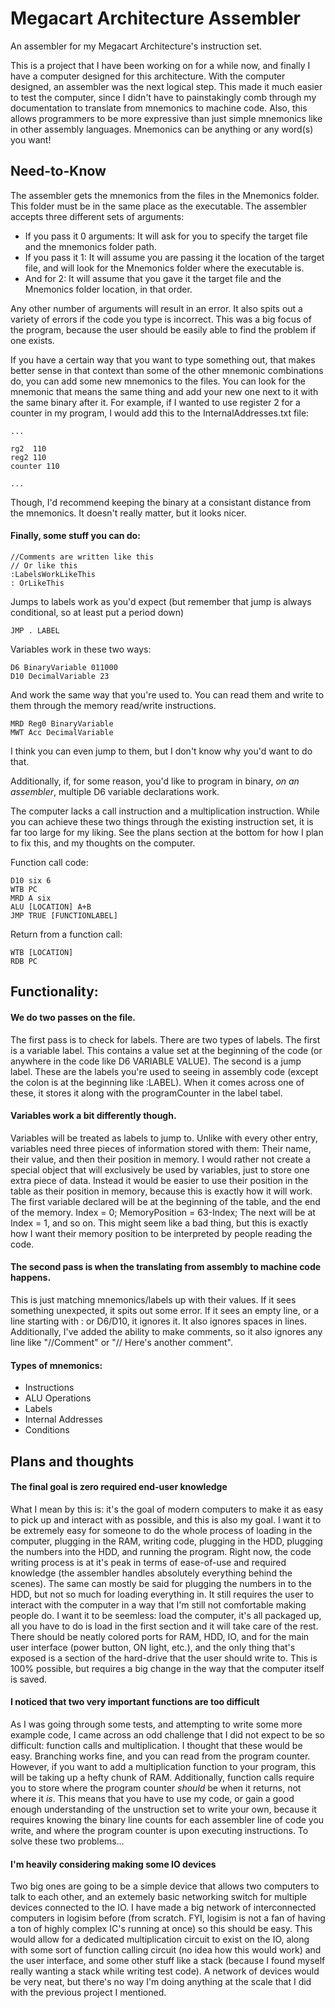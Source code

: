 # Megacart Architecture Assembler
An assembler for my Megacart Architecture's instruction set.

This is a project that I have been working on for a while now, and finally I have a computer designed for this architecture. With the computer designed, an assembler was the next logical step. This made it much easier to test the computer, since I didn't have to painstakingly comb through my documentation to translate from mnemonics to machine code. Also, this allows programmers to be more expressive than just simple mnemonics like in other assembly languages. Mnemonics can be anything or any word(s) you want!

## Need-to-Know
The assembler gets the mnemonics from the files in the Mnemonics folder. This folder must be in the same place as the executable. The assembler accepts three different sets of arguments:
* If you pass it 0 arguments: It will ask for you to specify the target file and the mnemonics folder path.
* If you pass it 1: It will assume you are passing it the location of the target file, and will look for the Mnemonics folder where the executable is.
* And for 2: It will assume that you gave it the target file and the Mnemonics folder location, in that order.

Any other number of arguments will result in an error. It also spits out a variety of errors if the code you type is incorrect. This was a big focus of the program, because the user should be easily able to find the problem if one exists.

If you have a certain way that you want to type something out, that makes better sense in that context than some of the other mnemonic combinations do, you can add some new mnemonics to the files. You can look for the mnemonic that means the same thing and add your new one next to it with the same binary after it. For example, if I wanted to use register 2 for a counter in my program, I would add this to the InternalAddresses.txt file:
```
...

rg2  110
reg2 110
counter 110

...
```

Though, I'd recommend keeping the binary at a consistant distance from the mnemonics. It doesn't really matter, but it looks nicer.

#### Finally, some stuff you can do:
```
//Comments are written like this
// Or like this
:LabelsWorkLikeThis
: OrLikeThis
```

Jumps to labels work as you'd expect (but remember that jump is always conditional, so at least put a period down)

```JMP . LABEL```

Variables work in these two ways:
```
D6 BinaryVariable 011000
D10 DecimalVariable 23
```

And work the same way that you're used to. You can read them and write to them through the memory read/write instructions.
```
MRD Reg0 BinaryVariable
MWT Acc DecimalVariable
```

I think you can even jump to them, but I don't know why you'd want to do that.

Additionally, if, for some reason, you'd like to program in binary, *on an assembler*, multiple D6 variable declarations work.

The computer lacks a call instruction and a multiplication instruction. While you can achieve these two things through the existing instruction set, it is far too large for my liking. See the plans section at the bottom for how I plan to fix this, and my thoughts on the computer.

Function call code:
```
D10 six 6
WTB PC
MRD A six
ALU [LOCATION] A+B
JMP TRUE [FUNCTIONLABEL]
```

Return from a function call:
```
WTB [LOCATION]
RDB PC
```

## Functionality:
#### We do two passes on the file.

The first pass is to check for labels.
There are two types of labels.
The first is a variable label. This contains a value set at the beginning of the code (or anywhere in the code like D6 VARIABLE VALUE).
The second is a jump label. These are the labels you're used to seeing in assembly code (except the colon is at the beginning like :LABEL).
When it comes across one of these, it stores it along with the programCounter in the label tabel.

#### Variables work a bit differently though.
Variables will be treated as labels to jump to.
Unlike with every other entry, variables need three pieces of information stored with them: Their name, their value, and then their position in memory.
I would rather not create a special object that will exclusively be used by variables, just to store one extra piece of data.
Instead it would be easier to use their position in the table as their position in memory, because this is exactly how it will work.
The first variable declared will be at the beginning of the table, and the end of the memory. Index = 0; MemoryPosition = 63-Index;
The next will be at Index = 1, and so on.
This might seem like a bad thing, but this is exactly how I want their memory position to be interpreted by people reading the code.

#### The second pass is when the translating from assembly to machine code happens.
This is just matching mnemonics/labels up with their values.
If it sees something unexpected, it spits out some error.
If it sees an empty line, or a line starting with : or D6/D10, it ignores it.
It also ignores spaces in lines.
Additionally, I've added the ability to make comments, so it also ignores any line like "//Comment" or "// Here's another comment".

#### Types of mnemonics:
* Instructions
* ALU Operations
* Labels
* Internal Addresses
* Conditions

## Plans and thoughts
#### The final goal is zero required end-user knowledge
What I mean by this is: it's the goal of modern computers to make it as easy to pick up and interact with as possible, and this is also my goal. I want it to be extremely easy for someone to do the whole process of loading in the computer, plugging in the RAM, writing code, plugging in the HDD, plugging the numbers into the HDD, and running the program. Right now, the code writing process is at it's peak in terms of ease-of-use and required knowledge (the assembler handles absolutely everything behind the scenes). The same can mostly be said for plugging the numbers in to the HDD, but not so much for loading everything in. It still requires the user to interact with the computer in a way that I'm still not comfortable making people do. I want it to be seemless: load the computer, it's all packaged up, all you have to do is load in the first section and it will take care of the rest. There should be neatly colored ports for RAM, HDD, IO, and for the main user interface (power button, ON light, etc.), and the only thing that's exposed is a section of the hard-drive that the user should write to. This is 100% possible, but requires a big change in the way that the computer itself is saved.

#### I noticed that two very important functions are too difficult
As I was going through some tests, and attempting to write some more example code, I came across an odd challenge that I did not expect to be so difficult: function calls and multiplication. I thought that these would be easy. Branching works fine, and you can read from the program counter. However, if you want to add a multiplication function to your program, this will be taking up a hefty chunk of RAM. Additionally, function calls require you to store where the program counter *should* be when it returns, not where it *is*. This means that you have to use my code, or gain a good enough understanding of the unstruction set to write your own, because it requires knowing the binary line counts for each assembler line of code you write, and where the program counter is upon executing instructions. To solve these two problems...

#### I'm heavily considering making some IO devices
Two big ones are going to be a simple device that allows two computers to talk to each other, and an extemely basic networking switch for multiple devices connected to the IO. I have made a big network of interconnected computers in logisim before (from scratch. FYI, logisim is not a fan of having a ton of highly complex IC's running at once) so this should be easy. This would allow for a dedicated multiplication circuit to exist on the IO, along with some sort of function calling circuit (no idea how this would work) and the user interface, and some other stuff like a stack (because I found myself really wanting a stack while writing test code). A network of devices would be very neat, but there's no way I'm doing anything at the scale that I did with the previous project I mentioned.
